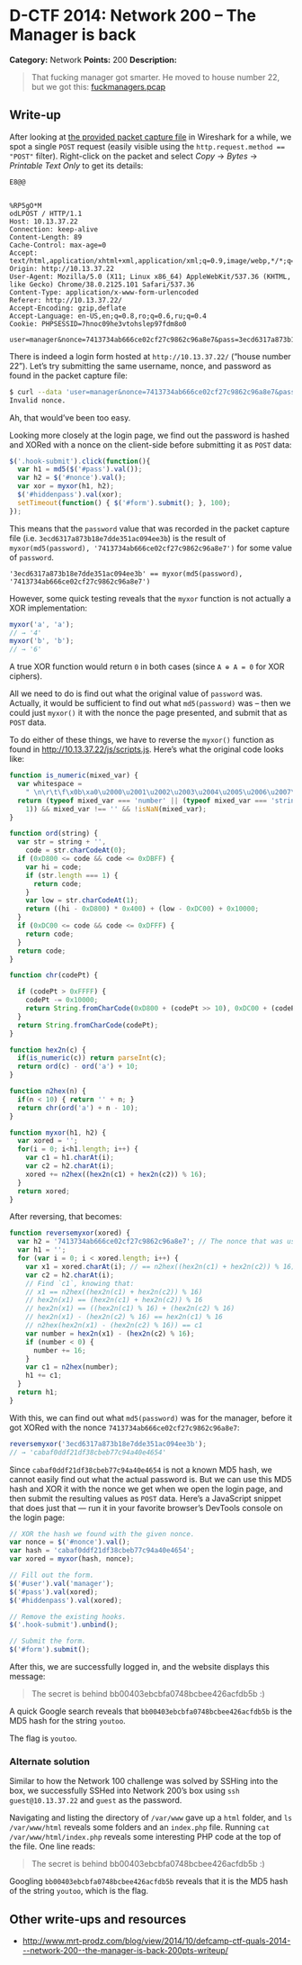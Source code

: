 # D-CTF 2014: Network 200 – The Manager is back

**Category:** Network
**Points:** 200
**Description:**

> That fucking manager got smarter. He moved to house number 22, but we got this: [fuckmanagers.pcap](manager.pcap)

## Write-up

After looking at [the provided packet capture file](manager.pcap) in Wireshark for a while, we spot a single `POST` request (easily visible using the `http.request.method == "POST"` filter). Right-click on the packet and select _Copy_ → _Bytes_ → _Printable Text Only_ to get its details:

```
E8@@


%RP5gO*M
odLPOST / HTTP/1.1
Host: 10.13.37.22
Connection: keep-alive
Content-Length: 89
Cache-Control: max-age=0
Accept: text/html,application/xhtml+xml,application/xml;q=0.9,image/webp,*/*;q=0.8
Origin: http://10.13.37.22
User-Agent: Mozilla/5.0 (X11; Linux x86_64) AppleWebKit/537.36 (KHTML, like Gecko) Chrome/38.0.2125.101 Safari/537.36
Content-Type: application/x-www-form-urlencoded
Referer: http://10.13.37.22/
Accept-Encoding: gzip,deflate
Accept-Language: en-US,en;q=0.8,ro;q=0.6,ru;q=0.4
Cookie: PHPSESSID=7hnoc09he3vtohslep97fdm8o0

user=manager&nonce=7413734ab666ce02cf27c9862c96a8e7&pass=3ecd6317a873b18e7dde351ac094ee3b
```

There is indeed a login form hosted at `http://10.13.37.22/` (“house number 22”). Let’s try submitting the same username, nonce, and password as found in the packet capture file:

```bash
$ curl --data 'user=manager&nonce=7413734ab666ce02cf27c9862c96a8e7&pass=3ecd6317a873b18e7dde351ac094ee3b' http://10.13.37.22/
Invalid nonce.
```

Ah, that would’ve been too easy.

Looking more closely at the login page, we find out the password is hashed and XORed with a nonce on the client-side before submitting it as `POST` data:

```js
$('.hook-submit').click(function(){
  var h1 = md5($('#pass').val());
  var h2 = $('#nonce').val();
  var xor = myxor(h1, h2);
  $('#hiddenpass').val(xor);
  setTimeout(function() { $('#form').submit(); }, 100);
});
```

This means that the `password` value that was recorded in the packet capture file (i.e. `3ecd6317a873b18e7dde351ac094ee3b`) is the result of `myxor(md5(password), '7413734ab666ce02cf27c9862c96a8e7')` for some value of `password`.

```
'3ecd6317a873b18e7dde351ac094ee3b' == myxor(md5(password), '7413734ab666ce02cf27c9862c96a8e7')
```

However, some quick testing reveals that the `myxor` function is not actually a XOR implementation:

```js
myxor('a', 'a');
// → '4'
myxor('b', 'b');
// → '6'
```

A true XOR function would return `0` in both cases (since `A ⊕ A = 0` for XOR ciphers).

All we need to do is find out what the original value of `password` was. Actually, it would be sufficient to find out what `md5(password)` was – then we could just `myxor()` it with the nonce the page presented, and submit that as `POST` data.

To do either of these things, we have to reverse the `myxor()` function as found in <http://10.13.37.22/js/scripts.js>. Here’s what the original code looks like:

```js
function is_numeric(mixed_var) {
  var whitespace =
    " \n\r\t\f\x0b\xa0\u2000\u2001\u2002\u2003\u2004\u2005\u2006\u2007\u2008\u2009\u200a\u200b\u2028\u2029\u3000";
  return (typeof mixed_var === 'number' || (typeof mixed_var === 'string' && whitespace.indexOf(mixed_var.slice(-1)) === -
    1)) && mixed_var !== '' && !isNaN(mixed_var);
}

function ord(string) {
  var str = string + '',
    code = str.charCodeAt(0);
  if (0xD800 <= code && code <= 0xDBFF) {
    var hi = code;
    if (str.length === 1) {
      return code;
    }
    var low = str.charCodeAt(1);
    return ((hi - 0xD800) * 0x400) + (low - 0xDC00) + 0x10000;
  }
  if (0xDC00 <= code && code <= 0xDFFF) {
    return code;
  }
  return code;
}

function chr(codePt) {

  if (codePt > 0xFFFF) {
    codePt -= 0x10000;
    return String.fromCharCode(0xD800 + (codePt >> 10), 0xDC00 + (codePt & 0x3FF));
  }
  return String.fromCharCode(codePt);
}

function hex2n(c) {
  if(is_numeric(c)) return parseInt(c);
  return ord(c) - ord('a') + 10;
}

function n2hex(n) {
  if(n < 10) { return '' + n; }
  return chr(ord('a') + n - 10);
}

function myxor(h1, h2) {
  var xored = '';
  for(i = 0; i<h1.length; i++) {
    var c1 = h1.charAt(i);
    var c2 = h2.charAt(i);
    xored += n2hex((hex2n(c1) + hex2n(c2)) % 16);
  }
  return xored;
}
```

After reversing, that becomes:

```js
function reversemyxor(xored) {
  var h2 = '7413734ab666ce02cf27c9862c96a8e7'; // The nonce that was used by the manager.
  var h1 = '';
  for (var i = 0; i < xored.length; i++) {
    var x1 = xored.charAt(i); // == n2hex((hex2n(c1) + hex2n(c2)) % 16)
    var c2 = h2.charAt(i);
    // Find `c1`, knowing that:
    // x1 == n2hex((hex2n(c1) + hex2n(c2)) % 16)
    // hex2n(x1) == (hex2n(c1) + hex2n(c2)) % 16
    // hex2n(x1) == ((hex2n(c1) % 16) + (hex2n(c2) % 16)
    // hex2n(x1) - (hex2n(c2) % 16) == hex2n(c1) % 16
    // n2hex(hex2n(x1) - (hex2n(c2) % 16)) == c1
    var number = hex2n(x1) - (hex2n(c2) % 16);
    if (number < 0) {
      number += 16;
    }
    var c1 = n2hex(number);
    h1 += c1;
  }
  return h1;
}
```

With this, we can find out what `md5(password)` was for the manager, before it got XORed with the nonce `7413734ab666ce02cf27c9862c96a8e7`:

```js
reversemyxor('3ecd6317a873b18e7dde351ac094ee3b');
// → 'cabaf0ddf21df38cbeb77c94a40e4654'
```

Since `cabaf0ddf21df38cbeb77c94a40e4654` is not a known MD5 hash, we cannot easily find out what the actual password is. But we can use this MD5 hash and XOR it with the nonce we get when we open the login page, and then submit the resulting values as `POST` data. Here’s a JavaScript snippet that does just that — run it in your favorite browser’s DevTools console on the login page:

```js
// XOR the hash we found with the given nonce.
var nonce = $('#nonce').val();
var hash = 'cabaf0ddf21df38cbeb77c94a40e4654';
var xored = myxor(hash, nonce);

// Fill out the form.
$('#user').val('manager');
$('#pass').val(xored);
$('#hiddenpass').val(xored);

// Remove the existing hooks.
$('.hook-submit').unbind();

// Submit the form.
$('#form').submit();
```

After this, we are successfully logged in, and the website displays this message:

> The secret is behind bb00403ebcbfa0748bcbee426acfdb5b :)

A quick Google search reveals that `bb00403ebcbfa0748bcbee426acfdb5b` is the MD5 hash for the string `youtoo`.

The flag is `youtoo`.

### Alternate solution

Similar to how the Network 100 challenge was solved by SSHing into the box, we successfully SSHed into Network 200’s box using `ssh guest@10.13.37.22` and `guest` as the password.

Navigating and listing the directory of `/var/www` gave up a `html` folder, and `ls /var/www/html` reveals some folders and an `index.php` file. Running `cat /var/www/html/index.php` reveals some interesting PHP code at the top of the file. One line reads:

> The secret is behind bb00403ebcbfa0748bcbee426acfdb5b :)

Googling `bb00403ebcbfa0748bcbee426acfdb5b` reveals that it is the MD5 hash of the string `youtoo`, which is the flag.

## Other write-ups and resources

* <http://www.mrt-prodz.com/blog/view/2014/10/defcamp-ctf-quals-2014---network-200--the-manager-is-back-200pts-writeup/>
